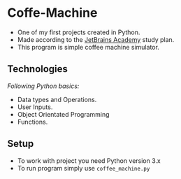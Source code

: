 # Coffe-Machine
* One of my first projects created in Python.
* Made according to the [JetBrains Academy](https://hyperskill.org/) study plan.
* This program is simple coffee machine simulator.
## Technologies
*Following Python basics:*
* Data types and Operations.
* User Inputs.
* Object Orientated Programming
* Functions.
## Setup
* To work with project you need Python version 3.x
* To run program simply use ```coffee_machine.py```
